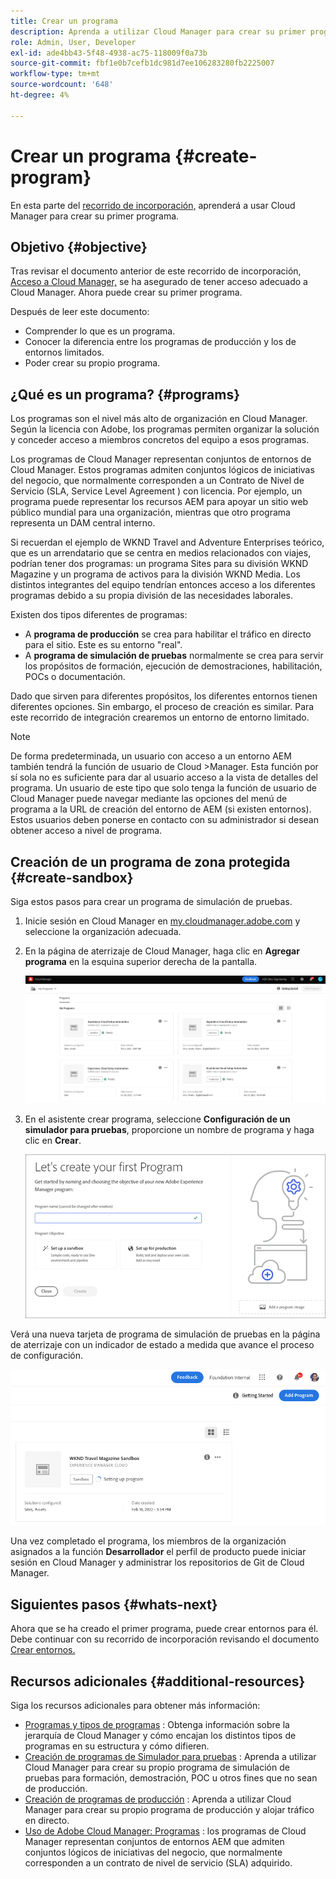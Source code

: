 ```yaml
---
title: Crear un programa
description: Aprenda a utilizar Cloud Manager para crear su primer programa.
role: Admin, User, Developer
exl-id: ade4bb43-5f48-4938-ac75-118009f0a73b
source-git-commit: fbf1e0b7cefb1dc981d7ee106283280fb2225007
workflow-type: tm+mt
source-wordcount: '648'
ht-degree: 4%

---
```


# Crear un programa {#create-program}

En esta parte del [recorrido de incorporación,](overview.md) aprenderá a usar Cloud Manager para crear su primer programa.

## Objetivo {#objective}

Tras revisar el documento anterior de este recorrido de incorporación, [Acceso a Cloud Manager,](cloud-manager.md) se ha asegurado de tener acceso adecuado a Cloud Manager. Ahora puede crear su primer programa.

Después de leer este documento:

* Comprender lo que es un programa.
* Conocer la diferencia entre los programas de producción y los de entornos limitados.
* Poder crear su propio programa.

## ¿Qué es un programa? {#programs}

Los programas son el nivel más alto de organización en Cloud Manager. Según la licencia con Adobe, los programas permiten organizar la solución y conceder acceso a miembros concretos del equipo a esos programas.

Los programas de Cloud Manager representan conjuntos de entornos de Cloud Manager. Estos programas admiten conjuntos lógicos de iniciativas del negocio, que normalmente corresponden a un Contrato de Nivel de Servicio (SLA, Service Level Agreement ) con licencia. Por ejemplo, un programa puede representar los recursos AEM para apoyar un sitio web público mundial para una organización, mientras que otro programa representa un DAM central interno.

Si recuerdan el ejemplo de WKND Travel and Adventure Enterprises teórico, que es un arrendatario que se centra en medios relacionados con viajes, podrían tener dos programas: un programa Sites para su división WKND Magazine y un programa de activos para la división WKND Media. Los distintos integrantes del equipo tendrían entonces acceso a los diferentes programas debido a su propia división de las necesidades laborales.

Existen dos tipos diferentes de programas:

* A **programa de producción** se crea para habilitar el tráfico en directo para el sitio. Este es su entorno &quot;real&quot;.
* A **programa de simulación de pruebas** normalmente se crea para servir los propósitos de formación, ejecución de demostraciones, habilitación, POCs o documentación.

Dado que sirven para diferentes propósitos, los diferentes entornos tienen diferentes opciones. Sin embargo, el proceso de creación es similar. Para este recorrido de integración crearemos un entorno de entorno limitado.

>[!NOTE]
>
>De forma predeterminada, un usuario con acceso a un entorno AEM también tendrá la función de usuario de Cloud >Manager. Esta función por sí sola no es suficiente para dar al usuario acceso a la vista de detalles del programa. Un usuario de este tipo que solo tenga la función de usuario de Cloud Manager puede navegar mediante las opciones del menú de programa a la URL de creación del entorno de AEM (si existen entornos). Estos usuarios deben ponerse en contacto con su administrador si desean obtener acceso a nivel de programa.

## Creación de un programa de zona protegida {#create-sandbox}

Siga estos pasos para crear un programa de simulación de pruebas.

1. Inicie sesión en Cloud Manager en [my.cloudmanager.adobe.com](https://my.cloudmanager.adobe.com/) y seleccione la organización adecuada.

1. En la página de aterrizaje de Cloud Manager, haga clic en **Agregar programa** en la esquina superior derecha de la pantalla.

   ![Página de aterrizaje de Cloud Manager](/help/implementing/cloud-manager/getting-access-to-aem-in-cloud/assets/first_timelogin1.png)

1. En el asistente crear programa, seleccione **Configuración de un simulador para pruebas**, proporcione un nombre de programa y haga clic en **Crear**.

   ![Creación de tipo de programa](/help/implementing/cloud-manager/getting-access-to-aem-in-cloud/assets/create-sandbox.png)

Verá una nueva tarjeta de programa de simulación de pruebas en la página de aterrizaje con un indicador de estado a medida que avance el proceso de configuración.

![Creación de Simulador para pruebas desde la página de información general](/help/implementing/cloud-manager/getting-access-to-aem-in-cloud/assets/program-create-setupdemo2.png)

Una vez completado el programa, los miembros de la organización asignados a la función **Desarrollador** el perfil de producto puede iniciar sesión en Cloud Manager y administrar los repositorios de Git de Cloud Manager.

## Siguientes pasos {#whats-next}

Ahora que se ha creado el primer programa, puede crear entornos para él. Debe continuar con su recorrido de incorporación revisando el documento [Crear entornos.](create-environments.md)

## Recursos adicionales {#additional-resources}

Siga los recursos adicionales para obtener más información:

* [Programas y tipos de programas](/help/implementing/cloud-manager/getting-access-to-aem-in-cloud/program-types.md) : Obtenga información sobre la jerarquía de Cloud Manager y cómo encajan los distintos tipos de programas en su estructura y cómo difieren.
* [Creación de programas de Simulador para pruebas](/help/implementing/cloud-manager/getting-access-to-aem-in-cloud/creating-sandbox-programs.md) : Aprenda a utilizar Cloud Manager para crear su propio programa de simulación de pruebas para formación, demostración, POC u otros fines que no sean de producción.
* [Creación de programas de producción](/help/implementing/cloud-manager/getting-access-to-aem-in-cloud/creating-production-programs.md) : Aprenda a utilizar Cloud Manager para crear su propio programa de producción y alojar tráfico en directo.
* [Uso de Adobe Cloud Manager: Programas](https://experienceleague.adobe.com/docs/experience-manager-learn/cloud-service/cloud-manager/programs.html) : los programas de Cloud Manager representan conjuntos de entornos AEM que admiten conjuntos lógicos de iniciativas del negocio, que normalmente corresponden a un contrato de nivel de servicio (SLA) adquirido.

